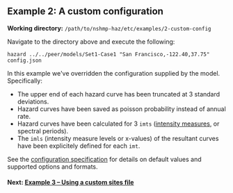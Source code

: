 Example 2: A custom configuration
-------------------------------

__Working directory:__ `/path/to/nshmp-haz/etc/examples/2-custom-config`

Navigate to the directory above and execute the following:

```Shell
hazard ../../peer/models/Set1-Case1 "San Francisco,-122.40,37.75" config.json
```

In this example we've overridden the configuration supplied by the model. Specifically:

* The upper end of each hazard curve has been truncated at 3 standard deviations.
* Hazard curves have been saved as poisson probability instead of annual rate.
* Hazard curves have been calculated for 3 `imts` ([intensity measures](http://usgs.github.io/nshmp-haz/javadoc/index.html?org/opensha2/gmm/Imt.html), or spectral periods).
* The `imls` (intensity measure levels or x-values) of the resultant curves have been explicitely defined for each `imt`.

See the [configuration specification](https://github.com/usgs/nshmp-haz/wiki/Configuration) for details on default values and supported options and formats.

#### Next: [Example 3 – Using a custom sites file](../3-sites-file)
